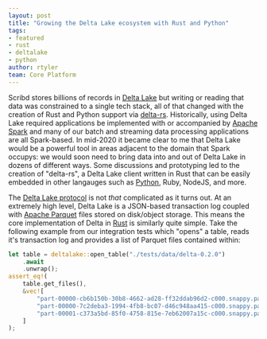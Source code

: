 ```yaml
---
layout: post
title: "Growing the Delta Lake ecosystem with Rust and Python"
tags:
- featured
- rust
- deltalake
- python
author: rtyler
team: Core Platform
---
```



Scribd stores billions of records in [Delta Lake](https://delta.io) but writing
or reading that data was constrained to a single tech stack, all of that
changed with the creation of Rust and Python support via
[delta-rs](https://github.com/delta-io/delta-rs). Historically, using Delta
Lake required applications be implemented with or accompanied by [Apache
Spark](https://spark.apache.org) and many of our batch and streaming data
processing applications are all Spark-based. In mid-2020 it became clear to me
that Delta Lake would be a powerful tool in areas adjacent to the domain that
Spark occupys: we would soon need to bring data into and out of Delta Lake in
dozens of different ways. Some discussions and prototyping led to the creation
of "delta-rs", a Delta Lake client written in Rust that can be easily embedded
in other langauges such as
[Python](https://delta-io.github.io/delta-rs/python), Ruby, NodeJS, and more.


The [Delta Lake
protocol](https://github.com/delta-io/delta/blob/master/PROTOCOL.md) is not
_that_ complicated as it turns out. At an extremely high level, Delta Lake is a
JSON-based transaction log coupled with [Apache
Parquet](https://parquet.apache.org) files stored on disk/object storage.  This means the core implementation of Delta in [Rust](https://rust-lang.org) is similarly quite simple. Take the following example from our integration tests which "opens" a table, reads it's transaction log and provides a list of Parquet files contained within:


```rust
let table = deltalake::open_table("./tests/data/delta-0.2.0")
    .await
    .unwrap();
assert_eq!(
    table.get_files(),
    &vec![
        "part-00000-cb6b150b-30b8-4662-ad28-ff32ddab96d2-c000.snappy.parquet",
        "part-00000-7c2deba3-1994-4fb8-bc07-d46c948aa415-c000.snappy.parquet",
        "part-00001-c373a5bd-85f0-4758-815e-7eb62007a15c-c000.snappy.parquet",
    ]
);
```


